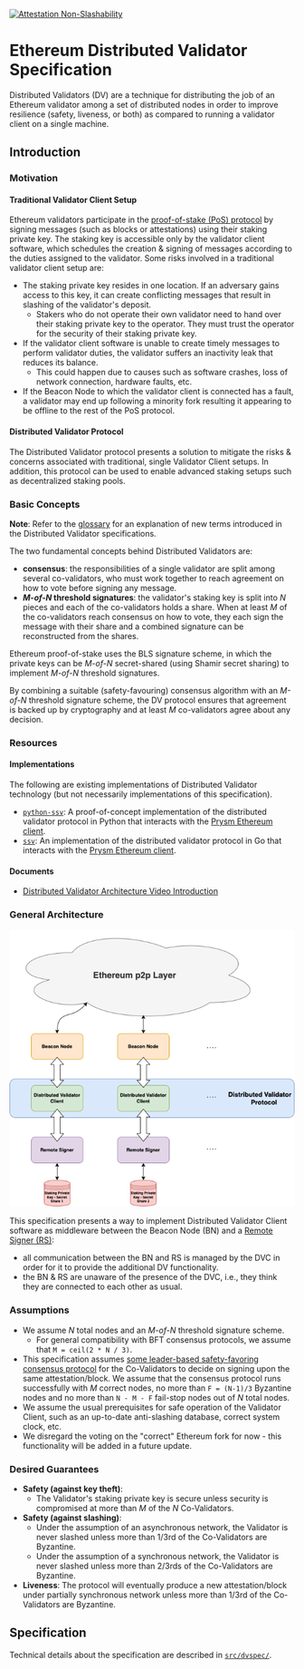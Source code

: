 [![Attestation Non-Slashability](https://github.com/ConsenSys/distributed-validator-specs-internal/actions/workflows/main.yml/badge.svg)](https://github.com/ConsenSys/distributed-validator-specs-internal/actions/workflows/main.yml)

# Ethereum Distributed Validator Specification

Distributed Validators (DV) are a technique for distributing the job of an Ethereum validator among a set of distributed nodes in order to improve resilience (safety, liveness, or both) as compared to running a validator client on a single machine.

## Introduction

### Motivation

#### Traditional Validator Client Setup
Ethereum validators participate in the [proof-of-stake (PoS) protocol](https://github.com/ethereum/consensus-specs) by signing messages (such as blocks or attestations) using their staking private key. The staking key is accessible only by the validator client software, which schedules the creation & signing of messages according to the duties assigned to the validator. Some risks involved in a traditional validator client setup are:
- The staking private key resides in one location. If an adversary gains access to this key, it can create conflicting messages that result in slashing of the validator's deposit.
    - Stakers who do not operate their own validator need to hand over their staking private key to the operator. They must trust the operator for the security of their staking private key.
- If the validator client software is unable to create timely messages to perform validator duties, the validator suffers an inactivity leak that reduces its balance.
    - This could happen due to causes such as software crashes, loss of network connection, hardware faults, etc.
- If the Beacon Node to which the validator client is connected has a fault, a validator may end up following a minority fork resulting it appearing to be offline to the rest of the PoS protocol.

#### Distributed Validator Protocol
The Distributed Validator protocol presents a solution to mitigate the risks & concerns associated with traditional, single Validator Client setups. In addition, this protocol can be used to enable advanced staking setups such as decentralized staking pools.

### Basic Concepts

**Note**: Refer to the [glossary](glossary.md) for an explanation of new terms introduced in the Distributed Validator specifications.

The two fundamental concepts behind Distributed Validators are:
- **consensus**: the responsibilities of a single validator are split among several co-validators, who must work together to reach agreement on how to vote before signing any message.
- ***M-of-N* threshold signatures**: the validator's staking key is split into *N* pieces and each of the co-validators holds a share. When at least *M* of the co-validators reach consensus on how to vote, they each sign the message with their share and a combined signature can be reconstructed from the shares.

Ethereum proof-of-stake uses the BLS signature scheme, in which the private keys can be *M-of-N* secret-shared (using Shamir secret sharing) to implement *M-of-N* threshold signatures.

By combining a suitable (safety-favouring) consensus algorithm with an *M-of-N* threshold signature scheme, the DV protocol ensures that agreement is backed up by cryptography and at least *M* co-validators agree about any decision.

### Resources

#### Implementations

The following are existing implementations of Distributed Validator technology (but not necessarily implementations of this specification).

- [`python-ssv`](https://github.com/dankrad/python-ssv): A proof-of-concept implementation of the distributed validator protocol in Python that interacts with the [Prysm Ethereum client](https://github.com/prysmaticlabs/prysm).
- [`ssv`](https://github.com/bloxapp/ssv): An implementation of the distributed validator protocol in Go that interacts with the [Prysm Ethereum client](https://github.com/prysmaticlabs/prysm).

#### Documents
- [Distributed Validator Architecture Video Introduction](https://www.youtube.com/watch?v=awBX1SrXOhk)

### General Architecture

![General Architecture](figures/general-architecture.png)

This specification presents a way to implement Distributed Validator Client software as middleware between the Beacon Node (BN) and a [Remote Signer (RS)](https://github.com/ConsenSys/web3signer):
- all communication between the BN and RS is managed by the DVC in order for it to provide the additional DV functionality.
- the BN & RS are unaware of the presence of the DVC, i.e., they think they are connected to each other as usual.

### Assumptions
- We assume *N* total nodes and an *M-of-N* threshold signature scheme.
    - For general compatibility with BFT consensus protocols, we assume that `M = ceil(2 * N / 3)`.
- This specification assumes [some leader-based safety-favoring consensus protocol](src/dvspec/consensus.py) for the Co-Validators to decide on signing upon the same attestation/block. We assume that the consensus protocol runs successfully with *M* correct nodes, no more than `F = (N-1)/3` Byzantine nodes and no more than `N - M - F` fail-stop nodes out of *N* total nodes.
- We assume the usual prerequisites for safe operation of the Validator Client, such as an up-to-date anti-slashing database, correct system clock, etc.
- We disregard the voting on the "correct" Ethereum fork for now - this functionality will be added in a future update.

### Desired Guarantees
- **Safety (against key theft)**:
    - The Validator's staking private key is secure unless security is compromised at more than *M* of the *N* Co-Validators.
- **Safety (against slashing)**: 
    - Under the assumption of an asynchronous network, the Validator is never slashed unless more than 1/3rd of the Co-Validators are Byzantine.
    - Under the assumption of a synchronous network, the Validator is never slashed unless more than 2/3rds of the Co-Validators are Byzantine.
- **Liveness**: The protocol will eventually produce a new attestation/block under partially synchronous network unless more than 1/3rd of the Co-Validators are Byzantine.

## Specification

Technical details about the specification are described in [`src/dvspec/`](src/dvspec/).

